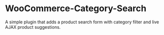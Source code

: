 # WooCommerce-Category-Search
A simple plugin that adds a product search form with category filter and live AJAX product suggestions.
